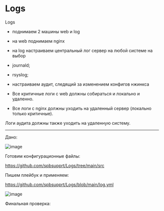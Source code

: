 # Logs
Logs


- поднимаем 2 машины web и log

- на web поднимаем nginx

- на log настраиваем центральный лог сервер на любой системе на выбор

- journald;

- rsyslog;

- настраиваем аудит, следящий за изменением конфигов нжинкса

- Все критичные логи с web должны собираться и локально и удаленно.

- Все логи с nginx должны уходить на удаленный сервер (локально только критичные).

Логи аудита должны также уходить на удаленную систему.

---

Дано:

![image](https://github.com/user-attachments/assets/41425ee8-f1ca-44a6-818b-fd3fbe7664b6)


Готовим конфигурационные файлы:

https://github.com/spbsupprt/Logs/tree/main/src

Пишем плейбук и применяем:

https://github.com/spbsupprt/Logs/blob/main/log.yml

![image](https://github.com/user-attachments/assets/882b3d0a-0414-4d27-8c92-0e4fd2125684)

Финальная проверка:

